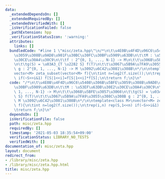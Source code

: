 ```yaml
---
data:
  _extendedDependsOn: []
  _extendedRequiredBy: []
  _extendedVerifiedWith: []
  _isVerificationFailed: false
  _pathExtension: hpp
  _verificationStatusIcon: ':warning:'
  attributes:
    links: []
  bundledCode: "#line 1 \"misc/zeta.hpp\"\n/*\n\t\u4E0B\u4F4D\u96C6\u5408\u306B\u5BFE\
    \u3059\u308B\u9AD8\u901F\u30BC\u30FC\u30BF\u5909\u63DB\n\t\tM : \u53EF\u63DB\u30E2\
    \u30CE\u30A4\u30C9\n\t\tf : 2^{0, 1, ..., N-1} -> M\n\t\t\u306B\u5BFE\u3057\u3066\
    \n\t\tg(S) = \u03A3_{T \u2282 S} f(T)\n\t\t\u3067\u5B9A\u7FA9\u3055\u308C\u308B\
    \ g : 2^{0, 1, ..., N-1} -> M \u3092\u6C42\u3081\u308B\n*/\n\ntemplate<class M>\n\
    vector<M> zeta_subset(vector<M> f){\n\tint n=log2(f.size());\n\trep(i,n) rep(S,1<<n)\
    \ if(~S>>i&1) f[S|1<<i]=f[S|1<<i]*f[S];\n\treturn f;\n}\n"
  code: "/*\n\t\u4E0B\u4F4D\u96C6\u5408\u306B\u5BFE\u3059\u308B\u9AD8\u901F\u30BC\u30FC\
    \u30BF\u5909\u63DB\n\t\tM : \u53EF\u63DB\u30E2\u30CE\u30A4\u30C9\n\t\tf : 2^{0,\
    \ 1, ..., N-1} -> M\n\t\t\u306B\u5BFE\u3057\u3066\n\t\tg(S) = \u03A3_{T \u2282\
    \ S} f(T)\n\t\t\u3067\u5B9A\u7FA9\u3055\u308C\u308B g : 2^{0, 1, ..., N-1} ->\
    \ M \u3092\u6C42\u3081\u308B\n*/\n\ntemplate<class M>\nvector<M> zeta_subset(vector<M>\
    \ f){\n\tint n=log2(f.size());\n\trep(i,n) rep(S,1<<n) if(~S>>i&1) f[S|1<<i]=f[S|1<<i]*f[S];\n\
    \treturn f;\n}\n"
  dependsOn: []
  isVerificationFile: false
  path: misc/zeta.hpp
  requiredBy: []
  timestamp: '2021-05-03 18:35:54+09:00'
  verificationStatus: LIBRARY_NO_TESTS
  verifiedWith: []
documentation_of: misc/zeta.hpp
layout: document
redirect_from:
- /library/misc/zeta.hpp
- /library/misc/zeta.hpp.html
title: misc/zeta.hpp
---
```

